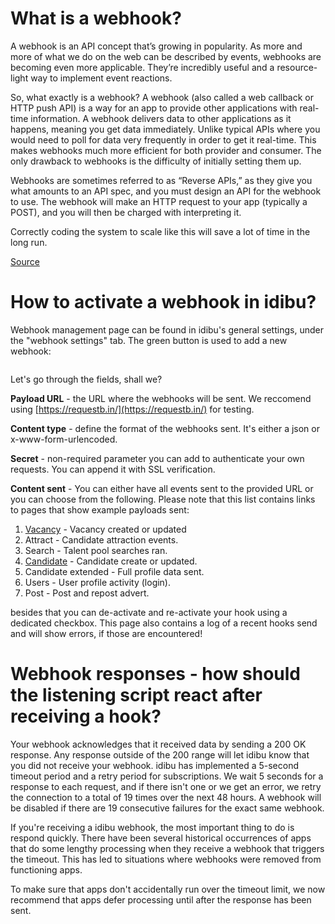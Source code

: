 # What is a webhook?

A webhook is an API concept that’s growing in popularity. As more and more of what we do on the web can be described by events, webhooks are becoming even more applicable. They’re incredibly useful and a resource-light way to implement event reactions.

So, what exactly is a webhook? A webhook (also called a web callback or HTTP push API) is a way for an app to provide other applications with real-time information. A webhook delivers data to other applications as it happens, meaning you get data immediately. Unlike typical APIs where you would need to poll for data very frequently in order to get it real-time. This makes webhooks much more efficient for both provider and consumer. The only drawback to webhooks is the difficulty of initially setting them up.

Webhooks are sometimes referred to as “Reverse APIs,” as they give you what amounts to an API spec, and you must design an API for the webhook to use. The webhook will make an HTTP request to your app (typically a POST), and you will then be charged with interpreting it.

Correctly coding the system to scale like this will save a lot of time in the long run.

[Source](https://sendgrid.com/blog/whats-webhook/)

# How to activate a webhook in idibu?

Webhook management page can be found in idibu's general settings, under the "webhook settings" tab. The green button is used to add a new webhook:

<img style="display: block; margin-left: auto; margin-right: auto;" src="http://www.idibu.com/img/clientportal_logos/wk_generals.png" alt="" />


<img style="display: block; margin-left: auto; margin-right: auto;" src="http://www.idibu.com/img/clientportal_logos/wk_webset.png" alt="" />

<img style="display: block; margin-left: auto; margin-right: auto;" src="http://www.idibu.com/img/clientportal_logos/ad_webhook.png" alt="" />

Let's go through the fields, shall we?

__Payload URL__ - the URL where the webhooks will be sent. We reccomend using [https://requestb.in/](https://requestb.in/) for testing.

__Content type__ - define the format of the webhooks sent. It's either a json or x-www-form-urlencoded.

__Secret__ - non-required parameter you can add to authenticate your own requests. You can append it with SSL verification.

__Content sent__ - You can either have all events sent to the provided URL or you can choose from the following. Please note that this list contains links to pages that show example payloads sent:

1. [Vacancy](https://github.com/oneworldmarket/idibu-v3-api/blob/master/stuff/webhooks/vacancy.md) - Vacancy created or updated
2. Attract - Candidate attraction events.
3. Search - Talent pool searches ran.
4. [Candidate](https://github.com/oneworldmarket/idibu-v3-api/blob/master/stuff/webhooks/candidate.md) - Candidate create or updated.
5. Candidate extended - Full profile data sent.
6. Users - User profile activity (login).
7. Post - Post and repost advert.

besides that you can de-activate and re-activate your hook using a dedicated checkbox. This page also contains a log of a recent hooks send and will show errors, if those are encountered!

# Webhook responses - how should the listening script react after receiving a hook?

Your webhook acknowledges that it received data by sending a 200 OK response. Any response outside of the 200 range will let idibu know that you did not receive your webhook. idibu has implemented a 5-second timeout period and a retry period for subscriptions. We wait 5 seconds for a response to each request, and if there isn't one or we get an error, we retry the connection to a total of 19 times over the next 48 hours. A webhook will be disabled if there are 19 consecutive failures for the exact same webhook. 

If you're receiving a idibu webhook, the most important thing to do is respond quickly. There have been several historical occurrences of apps that do some lengthy processing when they receive a webhook that triggers the timeout. This has led to situations where webhooks were removed from functioning apps.

To make sure that apps don't accidentally run over the timeout limit, we now recommend that apps defer processing until after the response has been sent.


